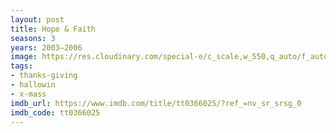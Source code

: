 ```yaml
---
layout: post
title: Hope & Faith
seasons: 3
years: 2003–2006
image: https://res.cloudinary.com/special-e/c_scale,w_550,q_auto/f_auto/Series%20posters/Hope_Faith.png
tags:
- thanks-giving
- hallowin
- x-mass
imdb_url: https://www.imdb.com/title/tt0366025/?ref_=nv_sr_srsg_0
imdb_code: tt0366025
---
```

